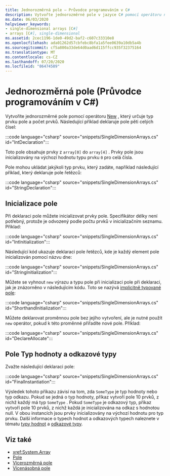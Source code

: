```yaml
---
title: Jednorozměrná pole – Průvodce programováním v C#
description: Vytvořte jednorozměrné pole v jazyce C# pomocí operátoru new určujícího typ prvku pole a počet prvků.
ms.date: 06/03/2020
helpviewer_keywords:
- single-dimensional arrays [C#]
- arrays [C#], single-dimensional
ms.assetid: 2cec1196-1de0-49d2-baf2-c607c33310e8
ms.openlocfilehash: ada01262d57cbfebc8bfa1a5fee0639a10db5a4b
ms.sourcegitcommit: cf5a800a33de64d0aad6d115ffcc935f32375164
ms.translationtype: MT
ms.contentlocale: cs-CZ
ms.lasthandoff: 07/20/2020
ms.locfileid: "86474589"
---
```

# <a name="single-dimensional-arrays-c-programming-guide"></a>Jednorozměrná pole (Průvodce programováním v C#)

Vytvoříte jednorozměrné pole pomocí operátoru [New](../../language-reference/operators/new-operator.md) , který určuje typ prvku pole a počet prvků. Následující příklad deklaruje pole pěti celých čísel:

:::code language="csharp" source="snippets/SingleDimensionArrays.cs" id="IntDeclaration":::

Toto pole obsahuje prvky z `array[0]` do `array[4]` . Prvky pole jsou inicializovány na výchozí hodnotu typu prvku `0` pro celá čísla.

Pole mohou ukládat jakýkoli typ prvku, který zadáte, například následující příklad, který deklaruje pole řetězců:

:::code language="csharp" source="snippets/SingleDimensionArrays.cs" id="StringDeclaration":::

## <a name="array-initialization"></a>Inicializace pole

Při deklaraci pole můžete inicializovat prvky pole. Specifikátor délky není potřebný, protože je odvozený podle počtu prvků v inicializačním seznamu. Příklad:

:::code language="csharp" source="snippets/SingleDimensionArrays.cs" id="IntInitialization":::

Následující kód ukazuje deklaraci pole řetězců, kde je každý element pole inicializován pomocí názvu dne:

:::code language="csharp" source="snippets/SingleDimensionArrays.cs" id="StringInitialization":::
  
Můžete se vyhnout `new` výrazu a typu pole při inicializaci pole při deklaraci, jak je znázorněno v následujícím kódu. Toto se nazývá [implicitně typované pole](implicitly-typed-arrays.md):

:::code language="csharp" source="snippets/SingleDimensionArrays.cs" id="ShorthandInitialization":::

Můžete deklarovat proměnnou pole bez jejího vytvoření, ale je nutné použít `new` operátor, pokud k této proměnné přiřadíte nové pole. Příklad:

:::code language="csharp" source="snippets/SingleDimensionArrays.cs" id="DeclareAllocate":::

## <a name="value-type-and-reference-type-arrays"></a>Pole Typ hodnoty a odkazové typy

Zvažte následující deklaraci pole:  

:::code language="csharp" source="snippets/SingleDimensionArrays.cs" id="FinalInstantiation":::

Výsledek tohoto příkazu závisí na tom, zda `SomeType` je typ hodnoty nebo typ odkazu. Pokud se jedná o typ hodnoty, příkaz vytvoří pole 10 prvků, z nichž každý má typ `SomeType` . Pokud `SomeType` je odkazový typ, příkaz vytvoří pole 10 prvků, z nichž každá je inicializována na odkaz s hodnotou null. V obou instancích jsou prvky inicializovány na výchozí hodnotu pro typ prvku. Další informace o typech hodnot a odkazových typech naleznete v tématu [typy hodnot](../../language-reference/builtin-types/value-types.md) a [odkazové typy](../../language-reference/keywords/reference-types.md).
  
## <a name="see-also"></a>Viz také

- <xref:System.Array>
- [Pole](./index.md)
- [Vícerozměrná pole](./multidimensional-arrays.md)
- [Vícenásobná pole](./jagged-arrays.md)
